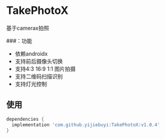# TakePhotoX
基于camerax拍照

###：功能
 - 依赖androidx
 - 支持前后摄像头切换
 - 支持4:3 16:9 1:1 图片拍摄
 - 支持二维码扫描识别
 - 支持灯光控制

## 使用

```gradle
dependencies {
  implementation 'com.github.yijiebuyi:TakePhotoX:v1.0.4'
}

```
